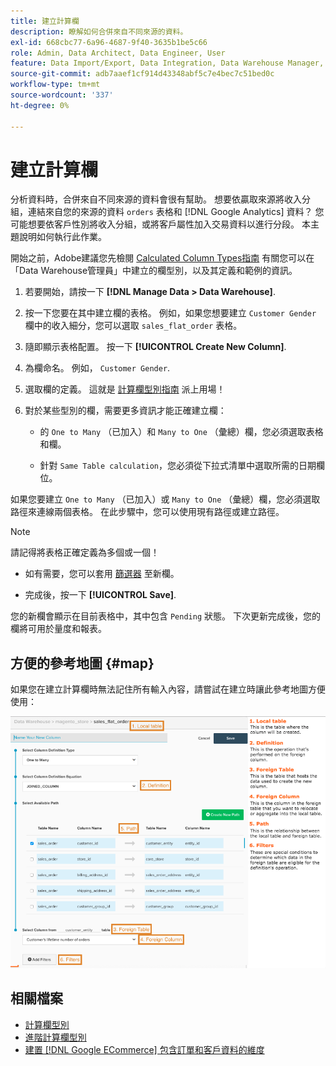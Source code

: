 ```yaml
---
title: 建立計算欄
description: 瞭解如何合併來自不同來源的資料。
exl-id: 668cbc77-6a96-4687-9f40-3635b1be5c66
role: Admin, Data Architect, Data Engineer, User
feature: Data Import/Export, Data Integration, Data Warehouse Manager, Commerce Tables
source-git-commit: adb7aaef1cf914d43348abf5c7e4bec7c51bed0c
workflow-type: tm+mt
source-wordcount: '337'
ht-degree: 0%

---
```


# 建立計算欄

分析資料時，合併來自不同來源的資料會很有幫助。 想要依贏取來源將收入分組，連結來自您的來源的資料 `orders` 表格和 [!DNL Google Analytics] 資料？ 您可能想要依客戶性別將收入分組，或將客戶屬性加入交易資料以進行分段。 本主題說明如何執行此作業。

開始之前，Adobe建議您先檢閱 [Calculated Column Types指南](../../data-analyst/data-warehouse-mgr/calc-column-types.md) 有關您可以在「Data Warehouse管理員」中建立的欄型別，以及其定義和範例的資訊。

1. 若要開始，請按一下 **[!DNL Manage Data > Data Warehouse]**.

1. 按一下您要在其中建立欄的表格。 例如，如果您想要建立 `Customer Gender` 欄中的收入細分，您可以選取 `sales_flat_order` 表格。

1. 隨即顯示表格配置。 按一下 **[!UICONTROL Create New Column]**.

1. 為欄命名。 例如， `Customer Gender`.

1. 選取欄的定義。 這就是 [計算欄型別指南](../data-warehouse-mgr/calc-column-types.md) 派上用場！

1. 對於某些型別的欄，需要更多資訊才能正確建立欄：

   * 的 `One to Many` （已加入）和 `Many to One` （彙總）欄，您必須選取表格和欄。

   * 針對 `Same Table calculation`，您必須從下拉式清單中選取所需的日期欄位。

如果您要建立 `One to Many` （已加入）或 `Many to One` （彙總）欄，您必須選取路徑來連線兩個表格。 在此步驟中，您可以使用現有路徑或建立路徑。

>[!NOTE]
>
>請記得將表格正確定義為多個或一個！

* 如有需要，您可以套用 [篩選器](../../data-user/reports/ess-manage-data-filters.md) 至新欄。

* 完成後，按一下 **[!UICONTROL Save]**.

您的新欄會顯示在目前表格中，其中包含 `Pending` 狀態。 下次更新完成後，您的欄將可用於量度和報表。

## 方便的參考地圖 {#map}

如果您在建立計算欄時無法記住所有輸入內容，請嘗試在建立時讓此參考地圖方便使用：

![](../../assets/Calculated_Columns_Example.png)

## 相關檔案

* [計算欄型別](../data-warehouse-mgr/calc-column-types.md)
* [進階計算欄型別](../data-warehouse-mgr/adv-calc-columns.md)
* [建置 [!DNL Google ECommerce] 包含訂單和客戶資料的維度](../data-warehouse-mgr/bldg-google-ecomm-dim.md)
